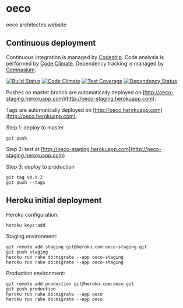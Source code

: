 oeco
====

oeco architectes website


Continuous deployment
---------------------

Continuous integration is managed by [Codeship](https://www.codeship.io/).
Code analysis is performed by [Code Climate](https://codeclimate.com/).
Dependency tracking is managed by [Gemnasium](https://gemnasium.com/).

[![Build Status](http://img.shields.io/codeship/3a5506d0-399b-0132-7358-4e57ec3927cd.svg?style=flat-square)](https://travis-ci.org/amercier/oeco)
[![Code Climate](http://img.shields.io/codeclimate/github/amercier/oeco.svg?style=flat-square)](https://codeclimate.com/github/amercier/oeco)
[![Test Coverage](http://img.shields.io/codeclimate/coverage/github/amercier/oeco.svg?style=flat-square)](https://codeclimate.com/github/amercier/oeco)
[![Dependency Status](http://img.shields.io/gemnasium/amercier/oeco.svg?style=flat-square)](https://gemnasium.com/amercier/oeco)

Pushes on master branch are automatically deployed on
[http://oeco-staging.herokuapp.com](http://oeco-staging.herokuapp.com).

Tags are automatically deployed on
[http://oeco.herokuapp.com](http://oeco.herokuapp.com).

Step 1: deploy to master

    git push

Step 2: test at [http://oeco-staging.herokuapp.com](http://oeco-staging.herokuapp.com)

Step 3: deploy to production

    git tag vX.Y.Z
    git push --tags


Heroku initial deployment
-------------------------

Heroku configuration:

    heroku keys:add

Staging environment:

    git remote add staging git@heroku.com:oeco-staging.git
    git push staging
    heroku run rake db:migrate --app oeco-staging
    heroku run rake db:migrate --app oeco-staging

Production environment:

    git remote add production git@heroku.com:oeco.git
    git push production
    heroku run rake db:migrate --app oeco
    heroku run rake db:migrate --app oeco
